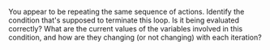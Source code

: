 You appear to be repeating the same sequence of actions. Identify the condition that's supposed to terminate this loop. Is it being evaluated correctly? What are the current values of the variables involved in this condition, and how are they changing (or not changing) with each iteration?